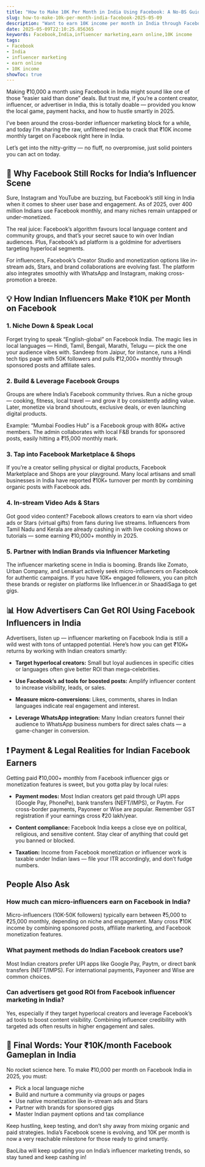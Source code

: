 ```yaml
---
title: "How to Make 10K Per Month in India Using Facebook: A No-BS Guide for Influencers & Advertisers"
slug: how-to-make-10k-per-month-india-facebook-2025-05-09
description: "Want to earn 10K income per month in India through Facebook? This practical guide breaks down influencer marketing, payment methods, local examples, and SEO tips to help Indian creators and advertisers cash in online in 2025."
date: 2025-05-09T22:10:25.856365
keywords: Facebook,India,influencer marketing,earn online,10K income
tags:
- Facebook
- India
- influencer marketing
- earn online
- 10K income
showToc: true
---
```


Making ₹10,000 a month using Facebook in India might sound like one of those “easier said than done” deals. But trust me, if you’re a content creator, influencer, or advertiser in India, this is totally doable — provided you know the local game, payment hacks, and how to hustle smartly in 2025.

I’ve been around the cross-border influencer marketing block for a while, and today I’m sharing the raw, unfiltered recipe to crack that ₹10K income monthly target on Facebook right here in India.

Let’s get into the nitty-gritty — no fluff, no overpromise, just solid pointers you can act on today.

## 📢 Why Facebook Still Rocks for India’s Influencer Scene

Sure, Instagram and YouTube are buzzing, but Facebook’s still king in India when it comes to sheer user base and engagement. As of 2025, over 400 million Indians use Facebook monthly, and many niches remain untapped or under-monetized.

The real juice: Facebook’s algorithm favours local language content and community groups, and that’s your secret sauce to win over Indian audiences. Plus, Facebook’s ad platform is a goldmine for advertisers targeting hyperlocal segments.

For influencers, Facebook’s Creator Studio and monetization options like in-stream ads, Stars, and brand collaborations are evolving fast. The platform also integrates smoothly with WhatsApp and Instagram, making cross-promotion a breeze.

## 💡 How Indian Influencers Make ₹10K per Month on Facebook

### 1. Niche Down & Speak Local

Forget trying to speak “English-global” on Facebook India. The magic lies in local languages — Hindi, Tamil, Bengali, Marathi, Telugu — pick the one your audience vibes with. Sandeep from Jaipur, for instance, runs a Hindi tech tips page with 50K followers and pulls ₹12,000+ monthly through sponsored posts and affiliate sales.

### 2. Build & Leverage Facebook Groups

Groups are where India’s Facebook community thrives. Run a niche group — cooking, fitness, local travel — and grow it by consistently adding value. Later, monetize via brand shoutouts, exclusive deals, or even launching digital products.

Example: “Mumbai Foodies Hub” is a Facebook group with 80K+ active members. The admin collaborates with local F&B brands for sponsored posts, easily hitting a ₹15,000 monthly mark.

### 3. Tap into Facebook Marketplace & Shops

If you’re a creator selling physical or digital products, Facebook Marketplace and Shops are your playground. Many local artisans and small businesses in India have reported ₹10K+ turnover per month by combining organic posts with Facebook ads.

### 4. In-stream Video Ads & Stars

Got good video content? Facebook allows creators to earn via short video ads or Stars (virtual gifts) from fans during live streams. Influencers from Tamil Nadu and Kerala are already cashing in with live cooking shows or tutorials — some earning ₹10,000+ monthly in 2025.

### 5. Partner with Indian Brands via Influencer Marketing

The influencer marketing scene in India is booming. Brands like Zomato, Urban Company, and Lenskart actively seek micro-influencers on Facebook for authentic campaigns. If you have 10K+ engaged followers, you can pitch these brands or register on platforms like Influencer.in or ShaadiSaga to get gigs.

## 📊 How Advertisers Can Get ROI Using Facebook Influencers in India

Advertisers, listen up — influencer marketing on Facebook India is still a wild west with tons of untapped potential. Here’s how you can get ₹10K+ returns by working with Indian creators smartly:

- **Target hyperlocal creators:** Small but loyal audiences in specific cities or languages often give better ROI than mega-celebrities.

- **Use Facebook’s ad tools for boosted posts:** Amplify influencer content to increase visibility, leads, or sales.

- **Measure micro-conversions:** Likes, comments, shares in Indian languages indicate real engagement and interest.

- **Leverage WhatsApp integration:** Many Indian creators funnel their audience to WhatsApp business numbers for direct sales chats — a game-changer in conversion.

## ❗ Payment & Legal Realities for Indian Facebook Earners

Getting paid ₹10,000+ monthly from Facebook influencer gigs or monetization features is sweet, but you gotta play by local rules:

- **Payment modes:** Most Indian creators get paid through UPI apps (Google Pay, PhonePe), bank transfers (NEFT/IMPS), or Paytm. For cross-border payments, Payoneer or Wise are popular. Remember GST registration if your earnings cross ₹20 lakh/year.

- **Content compliance:** Facebook India keeps a close eye on political, religious, and sensitive content. Stay clear of anything that could get you banned or blocked.

- **Taxation:** Income from Facebook monetization or influencer work is taxable under Indian laws — file your ITR accordingly, and don’t fudge numbers.

## People Also Ask

### How much can micro-influencers earn on Facebook in India?

Micro-influencers (10K-50K followers) typically earn between ₹5,000 to ₹25,000 monthly, depending on niche and engagement. Many cross ₹10K income by combining sponsored posts, affiliate marketing, and Facebook monetization features.

### What payment methods do Indian Facebook creators use?

Most Indian creators prefer UPI apps like Google Pay, Paytm, or direct bank transfers (NEFT/IMPS). For international payments, Payoneer and Wise are common choices.

### Can advertisers get good ROI from Facebook influencer marketing in India?

Yes, especially if they target hyperlocal creators and leverage Facebook’s ad tools to boost content visibility. Combining influencer credibility with targeted ads often results in higher engagement and sales.

## 📢 Final Words: Your ₹10K/month Facebook Gameplan in India

No rocket science here. To make ₹10,000 per month on Facebook India in 2025, you must:

- Pick a local language niche
- Build and nurture a community via groups or pages
- Use native monetization like in-stream ads and Stars
- Partner with brands for sponsored gigs
- Master Indian payment options and tax compliance

Keep hustling, keep testing, and don’t shy away from mixing organic and paid strategies. India’s Facebook scene is evolving, and 10K per month is now a very reachable milestone for those ready to grind smartly.

BaoLiba will keep updating you on India’s influencer marketing trends, so stay tuned and keep cashing in!